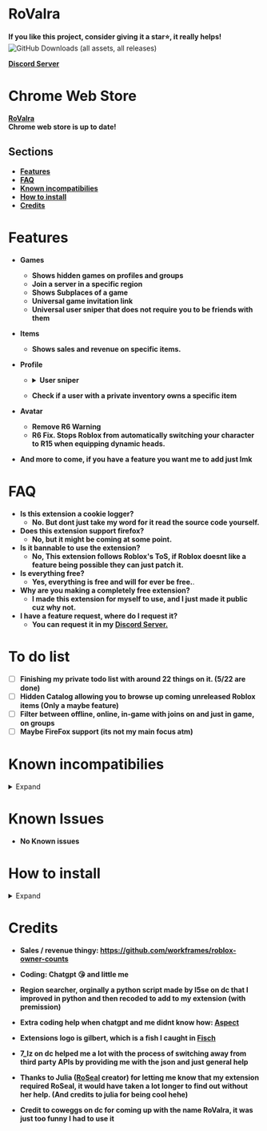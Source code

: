 # RoValra
**If you like this project, consider giving it a star⭐, it really helps!**\
<img alt="GitHub Downloads (all assets, all releases)" src="https://img.shields.io/github/downloads/NotValra/RoValra/total">

**[Discord Server](https://discord.gg/GHd5cSKJRk)**
# Chrome Web Store
**[RoValra](https://chromewebstore.google.com/detail/rovalra/njcickgebhnpgmoodjdgohkclfplejli)**\
**Chrome web store is up to date!**



## Sections
- [**Features**](https://github.com/NotValra/RoValra?tab=readme-ov-file#features)
- [**FAQ**](https://github.com/NotValra/RoValra?tab=readme-ov-file#FAQ)
- [**Known incompatibilies**](https://github.com/NotValra/RoValra?tab=readme-ov-file#known-incompatibilies)
- [**How to install**](https://github.com/NotValra/RoValra?tab=readme-ov-file#how-to-install)
- [**Credits**](https://github.com/NotValra/RoValra?tab=readme-ov-file#credits) 

# Features
- **Games**
    - **Shows hidden games on profiles and groups**
    - **Join a server in a specific region**
    - **Shows Subplaces of a game**
    - **Universal game invitation link**
    - **Universal user sniper that does not require you to be friends with them**
- **Items**
    - **Shows sales and revenue on specific items.**
- **Profile**
  - <details>
    <summary><strong>User sniper</strong></summary>
    <ul>
        <li><strong>Basically this feature allows you to join anyone with their joins on or whose on ur friends list instantly.</strong></li>
    
     <li><strong>lets say for example you wanna join someone whose streaming a game with viewers, you could just use the snipe feature, and you would almost instantly join (Depending on your pc ofc)</strong></li>
    </ul>
    </details>
  - **Check if a user with a private inventory owns a specific item**
  
- **Avatar**
    - **Remove R6 Warning**
    - **R6 Fix. Stops Roblox from automatically switching your character to R15 when equipping dynamic heads.**



- **And more to come, if you have a feature you want me to add just lmk**

# FAQ
- **Is this extension a cookie logger?**
    - **No. But dont just take my word for it read the source code yourself.**
- **Does this extension support firefox?**
    - **No, but it might be coming at some point.**
- **Is it bannable to use the extension?**
    - **No, This extension follows Roblox's ToS, if Roblox doesnt like a feature being possible they can just patch it.**
- **Is everything free?**
    - **Yes, everything is free and will for ever be free.**.
- **Why are you making a completely free extension?**
    - **I made this extension for myself to use, and I just made it public cuz why not.**
- **I have a feature request, where do I request it?**
    - **You can request it in my [Discord Server.](https://discord.gg/GHd5cSKJRk)**

# To do list
- [ ] **Finishing my private todo list with around 22 things on it. (5/22 are done)**
- [ ] **Hidden Catalog allowing you to browse up coming unreleased Roblox items (Only a maybe feature)**
- [ ] **Filter between offline, online, in-game with joins on and just in game, on groups**
- [ ] **Maybe FireFox support (its not my main focus atm)**

# Known incompatibilies
<details>
  <summary>Expand</summary>
  
- **The hidden games of groups bugs out a bit if you use [RoSeal](https://chromewebstore.google.com/detail/roseal-augmented-roblox-e/hfjngafpndganmdggnapblamgbfjhnof?hl=en) with the "Seamless navigation of communities" setting on.**
</details>

# Known Issues
- **No Known issues**

# How to install

<details>
  <summary>Expand</summary>

- Enable developer mode on your browser of choice.
![image](https://github.com/user-attachments/assets/301ab762-7b3b-4f5f-9eb0-9e7699212546)
- Unzip the file in [releases](https://github.com/NotValra/Hidden-Games/releases)
- Import the unzipped folder into your browser. Ensure that you import the folder that contains direct access to background.js, content.js and manifest.json etc.
![image](https://github.com/user-attachments/assets/2b238201-c297-4106-a5ad-6db4c9259dc6)
</details>

# Credits
- **Sales / revenue thingy: https://github.com/workframes/roblox-owner-counts**

- **Coding: Chatgpt 😘 and little me**

- **Region searcher, orginally a python script made by l5se on dc that I improved in python and then recoded to add to my extension (with premission)**

- **Extra coding help when chatgpt and me didnt know how: [Aspect](https://github.com/Aspectise)**
  
- **Extensions logo is gilbert, which is a fish I caught in [Fisch](https://www.roblox.com/games/16732694052/Fisch)**
- **7_lz on dc helped me a lot with the process of switching away from third party APIs by providing me with the json and just general help**
- **Thanks to Julia ([RoSeal](https://www.roseal.live/) creator) for letting me know that my extension required RoSeal, it would have taken a lot longer to find out without her help. (And credits to julia for being cool hehe)**
- **Credit to coweggs on dc for coming up with the name RoValra, it was just too funny I had to use it**
